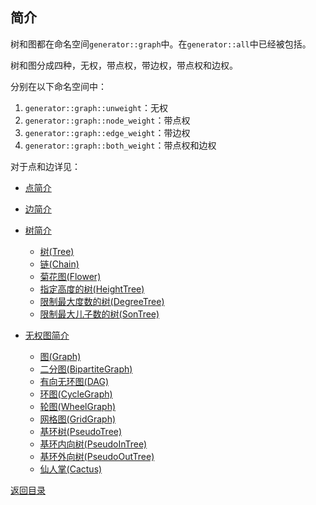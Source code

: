 ## 简介

树和图都在命名空间`generator::graph`中。在`generator::all`中已经被包括。

树和图分成四种，无权，带点权，带边权，带点权和边权。

分别在以下命名空间中：

1. `generator::graph::unweight`：无权
2. `generator::graph::node_weight`：带点权
3. `generator::graph::edge_weight`：带边权
4. `generator::graph::both_weight`：带点权和边权

对于点和边详见：

- [点简介](./node_summary.md)

- [边简介](./edge_summary.md)

- [树简介](./tree_summary.md)

    - [树(Tree)](./unweight_tree.md)
    - [链(Chain)](./unweight_chain.md)
    - [菊花图(Flower)](./unweight_flower.md)
    - [指定高度的树(HeightTree)](./unweight_height_tree.md)
    - [限制最大度数的树(DegreeTree)](./unweight_degree_tree.md)
    - [限制最大儿子数的树(SonTree)](./unweight_son_tree.md)

- [无权图简介](./unweight_graph_summary.md)
    - [图(Graph)](./unweight_graph.md)
    - [二分图(BipartiteGraph)](./unweight_bipartite_graph.md)
    - [有向无环图(DAG)](./unweight_dag.md)
    - [环图(CycleGraph)](./unweight_cycle_graph.md)
    - [轮图(WheelGraph)](./unweight_wheel_graph.md)
    - [网格图(GridGraph)](./unweight_grid_graph.md)
    - [基环树(PseudoTree)](./unweight_pseudo_tree.md)
    - [基环内向树(PseudoInTree)](./unweight_pseudo_in_tree.md)
    - [基环外向树(PseudoOutTree)](./unweight_pseudo_out_tree.md)
    - [仙人掌(Cactus)](./unweight_cactus.md)

[返回目录](../../home.md)

